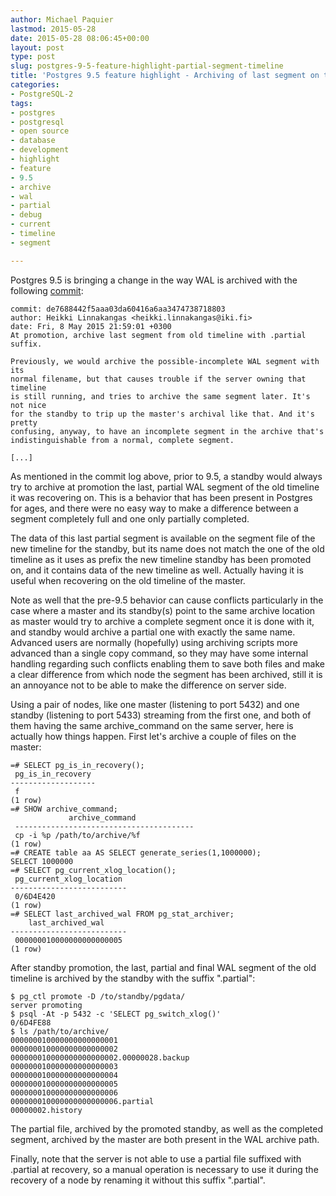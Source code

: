 ```yaml
---
author: Michael Paquier
lastmod: 2015-05-28
date: 2015-05-28 08:06:45+00:00
layout: post
type: post
slug: postgres-9-5-feature-highlight-partial-segment-timeline
title: 'Postgres 9.5 feature highlight - Archiving of last segment on timeline after promotion'
categories:
- PostgreSQL-2
tags:
- postgres
- postgresql
- open source
- database
- development
- highlight
- feature
- 9.5
- archive
- wal
- partial
- debug
- current
- timeline
- segment

---
```


Postgres 9.5 is bringing a change in the way WAL is archived with the following
[commit](http://git.postgresql.org/gitweb/?p=postgresql.git;a=commitdiff;h=de768844):

    commit: de7688442f5aaa03da60416a6aa3474738718803
    author: Heikki Linnakangas <heikki.linnakangas@iki.fi>
    date: Fri, 8 May 2015 21:59:01 +0300
    At promotion, archive last segment from old timeline with .partial suffix.

    Previously, we would archive the possible-incomplete WAL segment with its
    normal filename, but that causes trouble if the server owning that timeline
    is still running, and tries to archive the same segment later. It's not nice
    for the standby to trip up the master's archival like that. And it's pretty
    confusing, anyway, to have an incomplete segment in the archive that's
    indistinguishable from a normal, complete segment.

    [...]

As mentioned in the commit log above, prior to 9.5, a standby would always try to
archive at promotion the last, partial WAL segment of the old timeline it was
recovering on. This is a behavior that has been present in Postgres for ages,
and there were no easy way to make a difference between a segment completely full
and one only partially completed.

The data of this last partial segment is available on the segment file of the
new timeline for the standby, but its name does not match the one of the old
timeline as it uses as prefix the new timeline standby has been promoted on,
and it contains data of the new timeline as well. Actually having it is useful
when recovering on the old timeline of the master.

Note as well that the pre-9.5 behavior can cause conflicts particularly in the
case where a master and its standby(s) point to the same archive location as
master would try to archive a complete segment once it is done with it, and
standby would archive a partial one with exactly the same name. Advanced users
are normally (hopefully) using archiving scripts more advanced than a single
copy command, so they may have some internal handling regarding such conflicts
enabling them to save both files and make a clear difference from which node
the segment has been archived, still it is an annoyance not to be able to
make the difference on server side.

Using a pair of nodes, like one master (listening to port 5432) and one standby
(listening to port 5433) streaming from the first one, and both of them having
the same archive\_command on the same server, here is actually how things happen.
First let's archive a couple of files on the master:

    =# SELECT pg_is_in_recovery();
     pg_is_in_recovery
    -------------------
     f
    (1 row)
    =# SHOW archive_command;
                 archive_command
     ----------------------------------------
	 cp -i %p /path/to/archive/%f
	(1 row)
    =# CREATE table aa AS SELECT generate_series(1,1000000);
    SELECT 1000000
    =# SELECT pg_current_xlog_location();
     pg_current_xlog_location
    --------------------------
     0/6D4E420
    (1 row)
    =# SELECT last_archived_wal FROM pg_stat_archiver;
        last_archived_wal
    --------------------------
     000000010000000000000005
    (1 row)

After standby promotion, the last, partial and final WAL segment of the
old timeline is archived by the standby with the suffix ".partial":

    $ pg_ctl promote -D /to/standby/pgdata/
    server promoting
    $ psql -At -p 5432 -c 'SELECT pg_switch_xlog()'
    0/6D4FE88
    $ ls /path/to/archive/
    000000010000000000000001
    000000010000000000000002
    000000010000000000000002.00000028.backup
    000000010000000000000003
    000000010000000000000004
    000000010000000000000005
    000000010000000000000006
    000000010000000000000006.partial
    00000002.history

The partial file, archived by the promoted standby, as well as the completed
segment, archived by the master are both present in the WAL archive path.

Finally, note that the server is not able to use a partial file suffixed with
.partial at recovery, so a manual operation is necessary to use it during the
recovery of a node by renaming it without this suffix ".partial".
